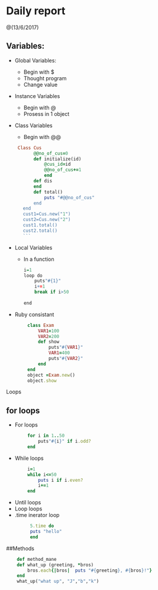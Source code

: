 
# Daily report

@(13/6/2017)
## Variables:
- Global Variables:
	- Begin	with	$
	- Thought program
	- Change value
- Instance Variables
	- Begin with @
	- Prosess in 1 object

- Class Variables
	- Begin with @@
	
	 ```ruby
	  Class Cus
			@@no_of_cus=0
			def initialize(id)
				@cus_id=id
				@@no_of_cus+=1
				end
			def dis
			end
			def total()
				puts "#@@no_of_cus"
			end
		end
		cust1=Cus.new("1")
		cust2=Cus.new("2")
		cust1.total()
		cust2.total()
		```
- Local Variables
	- In a function
		```r
		i=1
		loop do 
			puts"#{1}"
			i+=1
			break if i>50
			
		end
		```
- Ruby consistant
```ruby
		class Exam
			VAR1=100
			VAR2=200
			def show
				puts"#{VAR1}"
				VAR1=400
				puts"#{VAR2}"
			end
		end
		object =Exam.new()
		object.show
```
Loops
##	for loops
- For loops
```ruby
		for i in 1..50
			puts"#{i}" if i.odd?
		end
```
- While loops
```ruby
		i=1
		while i<=50
		 	puts i if i.even?
		 	i+=1
		end
```
- Until loops
- Loop loops
- .time inerator loop
```ruby
		 5.time do
		 puts "hello"
		 end
```
##Methods
```ruby
	def method_mane
	def what_up (greeting, *bros)
		bros.each{|bros|  puts "#{greeting}, #{bros}!"}
	end
	what_up("what up", "J","b","k")
```
